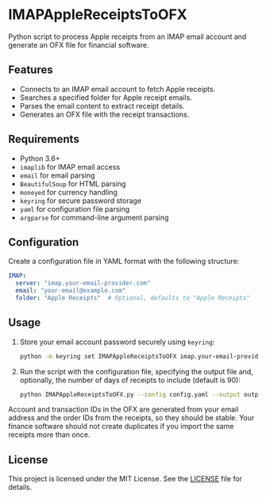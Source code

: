 # IMAPAppleReceiptsToOFX

Python script to process Apple receipts from an IMAP email account and generate an OFX file for financial software.

## Features

- Connects to an IMAP email account to fetch Apple receipts.
- Searches a specified folder for Apple receipt emails.
- Parses the email content to extract receipt details.
- Generates an OFX file with the receipt transactions.

## Requirements

- Python 3.6+
- `imaplib` for IMAP email access
- `email` for email parsing
- `BeautifulSoup` for HTML parsing
- `moneyed` for currency handling
- `keyring` for secure password storage
- `yaml` for configuration file parsing
- `argparse` for command-line argument parsing


## Configuration

Create a configuration file in YAML format with the following structure:

```yaml
IMAP:
  server: "imap.your-email-provider.com"
  email: "your-email@example.com"
  folder: "Apple Receipts"  # Optional, defaults to "Apple Receipts"
```


## Usage

1. Store your email account password securely using `keyring`:
    ```sh
    python -m keyring set IMAPAppleReceiptsToOFX imap.your-email-provider.com
    ```

2. Run the script with the configuration file, specifying the output file and, optionally, the number of days of receipts to include (default is 90):
    ```sh
    python IMAPAppleReceiptsToOFX.py --config config.yaml --output output.ofx --days 90
    ```

Account and transaction IDs in the OFX are generated from your email address and the order IDs from the receipts, so they should be stable. Your finance software should not create duplicates if you import the same receipts more than once.

## License

This project is licensed under the MIT License. See the [LICENSE](LICENSE) file for details.